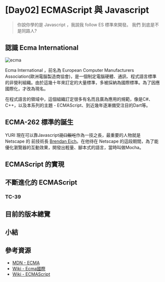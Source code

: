 # [Day02] ECMAScript 與 Javascript 

> 你說你學的是 Javascript ，我說我 follow ES 標準來開發。
> 我們  到底是不是同路人?

## 認識 Ecma International
![ecma](https://ecma-international.org/images/logo_printerf.jpg)

Ecma International ，前名為 European Computer Manufacturers Association(歐洲電腦製造商協會)，是一個制定電腦硬體、通訊、程式語言標準的非營利組織。由於這幾十年來訂定的大量標準，多被採納為國際標準。為了因應國際化，才改為現名。

在程式語言的領域中，這個組織訂定很多有名而且廣為應用的規範，像是C#、C++，以及本系列的主題 - ECMAScript、到近幾年逐漸備受注目的Dart等。

## ECMA-262 標準的誕生

YURI 現在可以靠Javascript~~混口飯吃~~作為一技之長，最重要的人物就是 Netscape 的 前技術長 [Brendan Eich](https://zh.wikipedia.org/wiki/%E5%B8%83%E8%98%AD%E7%99%BB%C2%B7%E8%89%BE%E5%85%8B)。在他待在 Netscape 的這段期間，為了能優化瀏覽器的互動效果，開發出輕量、腳本式的語言，當時叫做Mocha。


## ECMAScript 的實現

## 不斷進化的 ECMAScript

### TC-39

## 目前的版本總覽

## 小結

## 參考資源
- [MDN - ECMA](https://developer.mozilla.org/zh-TW/docs/Glossary/ECMA)
- [Wiki - Ecma國際](https://zh.wikipedia.org/wiki/Ecma%E5%9B%BD%E9%99%85)
- [Wiki - ECMAScript](https://zh.wikipedia.org/wiki/ECMAScript)
